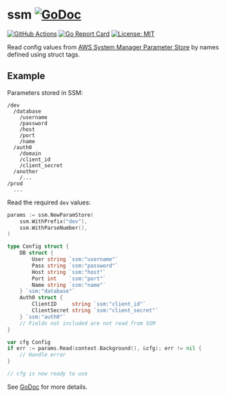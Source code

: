 # ssm [![GoDoc](https://godoc.org/github.com/akupila/ssm?status.svg)](https://godoc.org/github.com/akupila/ssm)

[![GitHub Actions](https://github.com/akupila/ssm/workflows/Test/badge.svg)](https://github.com/akupila/ssm/actions)
[![Go Report Card](https://goreportcard.com/badge/github.com/akupila/ssm)](https://goreportcard.com/report/github.com/akupila/ssm)
[![License: MIT](https://img.shields.io/badge/License-MIT-green.svg)](./LICENSE)

Read config values from [AWS System Manager Parameter Store][1] by names
defined using struct tags.

## Example

Parameters stored in SSM:

```
/dev
  /database
    /username
    /password
    /host
    /port
    /name
  /auth0
    /domain
    /client_id
    /client_secret
  /another
    /...
/prod
  ...
```

Read the required `dev` values:

```go
params := ssm.NewParamStore(
    ssm.WithPrefix("dev"),
    ssm.WithParseNumber(),
)

type Config struct {
    DB struct {
        User string `ssm:"username"`
        Pass string `ssm:"password"`
        Host string `ssm:"host"`
        Port int    `ssm:"port"`
        Name string `ssm:"name"`
    } `ssm:"database"`
    Auth0 struct {
        ClientID     string `ssm:"client_id"`
        ClientSecret string `ssm:"client_secret"`
    } `ssm:"auth0"`
    // Fields not included are not read from SSM
}

var cfg Config
if err := params.Read(context.Background(), &cfg); err != nil {
    // Handle error
}

// cfg is now ready to use
```

See [GoDoc][2] for more details.

[1]: https://docs.aws.amazon.com/systems-manager/latest/userguide/systems-manager-parameter-store.html
[2]: http://godoc.org/github.com/akupila/ssm
